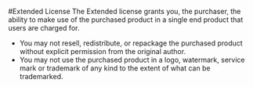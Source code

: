 #Extended License
The Extended license grants you, the purchaser, the ability to make use of the purchased product in a single end product that users are charged for.

* You may not resell, redistribute, or repackage the purchased product without explicit permission from the original author.
* You may not use the purchased product in a logo, watermark, service mark or trademark of any kind to the extent of what can be trademarked.
